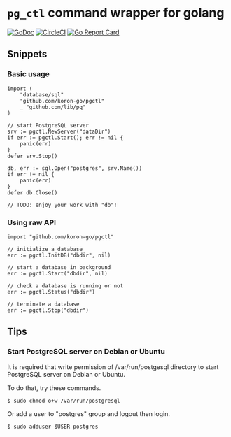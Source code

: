 # `pg_ctl` command wrapper for golang

[![GoDoc](https://godoc.org/github.com/koron-go/pgctl?status.svg)](https://godoc.org/github.com/koron-go/pgctl)
[![CircleCI](https://img.shields.io/circleci/project/github/koron-go/pgctl/master.svg)](https://circleci.com/gh/koron-go/pgctl/tree/master)
[![Go Report Card](https://goreportcard.com/badge/github.com/koron-go/pgctl)](https://goreportcard.com/report/github.com/koron-go/pgctl)

## Snippets

### Basic usage

```golang
import (
    "database/sql"
    "github.com/koron-go/pgctl"
    _ "github.com/lib/pq"
)

// start PostgreSQL server
srv := pgctl.NewServer("dataDir")
if err := pgctl.Start(); err != nil {
    panic(err)
}
defer srv.Stop()

db, err := sql.Open("postgres", srv.Name())
if err != nil {
    panic(err)
}
defer db.Close()

// TODO: enjoy your work with "db"!
```

### Using raw API

```golang
import "github.com/koron-go/pgctl"

// initialize a database
err := pgctl.InitDB("dbdir", nil)

// start a database in background
err := pgctl.Start("dbdir", nil)

// check a database is running or not
err := pgctl.Status("dbdir")

// terminate a database
err := pgctl.Stop("dbdir")
```

## Tips

### Start PostgreSQL server on Debian or Ubuntu

It is required that write permission of /var/run/postgesql directory to start
PostgreSQL server on Debian or Ubuntu.

To do that, try these commands.

```console
$ sudo chmod o+w /var/run/postgresql
```

Or add a user to "postgres" group and logout then login.

```console
$ sudo adduser $USER postgres
```

